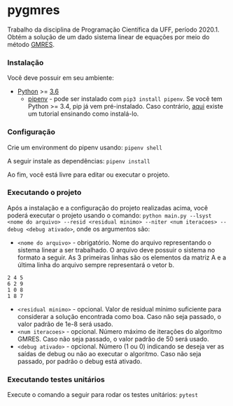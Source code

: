 # pygmres
Trabalho da disciplina de Programação Científica da UFF, período 2020.1. Obtém a solução de um dado sistema linear de equações por meio do método [GMRES](https://en.wikipedia.org/wiki/Generalized_minimal_residual_method).

### Instalação
Você deve possuir em seu ambiente:

* [Python](https://www.python.org/downloads/) >= [3.6](https://www.python.org/downloads/release/python-360/)
    * [pipenv](https://pypi.org/project/pipenv/) - pode ser instalado com ```pip3 install pipenv```. Se você tem Python >= 3.4, pip já vem pré-instalado. 
    Caso contrário, [aqui](https://pip.pypa.io/en/stable/installing/) existe um tutorial ensinando como instalá-lo.

### Configuração
Crie um environment do pipenv usando:
```pipenv shell```

A seguir instale as dependências:
```pipenv install```

Ao fim, você está livre para editar ou executar o projeto.

### Executando o projeto
Após a instalação e a configuração do projeto realizadas acima, você poderá executar o projeto usando o comando:
```python main.py --lsyst <nome do arquivo> --resid <residual minimo> --niter <num iteracoes> --debug <debug ativado>```, onde os argumentos são:

* ```<nome do arquivo>``` - obrigatório. Nome do arquivo representando o sistema linear a ser trabalhado. O arquivo deve possuir o sistema no formato a seguir. As 3 primeiras linhas são os elementos da matriz A e a última linha do arquivo sempre representará o vetor b.

```
2 4 5
6 2 9
1 0 8
1 8 7
```

* ```<residual minimo>``` - opcional. Valor de residual mínimo suficiente para considerar a solução encontrada como boa. Caso não seja passado, o valor padrão de 1e-8 será usado.
* ```<num iteracoes>``` - opcional. Número máximo de iterações do algoritmo GMRES. Caso não seja passado, o valor padrão de 50 será usado.
* ```<debug ativado>``` - opcional. Número (1 ou 0) indicando se deseja ver as saídas de debug ou não ao executar o algoritmo. Caso não seja passado, por padrão o debug está ativado.

### Executando testes unitários
Execute o comando a seguir para rodar os testes unitários:
```pytest```
